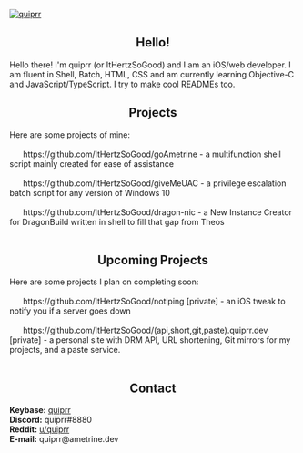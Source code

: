 [![quiprr](https://raw.githubusercontent.com/ItHertzSoGood/ItHertzSoGood/master/banner.png)](https://github.com/ItHertzSoGood/)
<h2 align="center"><b>Hello!</b></h2>
Hello there! I'm quiprr (or ItHertzSoGood) and I am an iOS/web developer. I am fluent in Shell, Batch, HTML, CSS and am currently learning Objective-C and JavaScript/TypeScript. I try to make cool READMEs too.  
<h2 align="center"><b>Projects  </b></h2>
Here are some projects of mine:<br>
<br>
&nbsp;&nbsp;&nbsp;&nbsp;&nbsp;&nbsp;https://github.com/ItHertzSoGood/goAmetrine - a multifunction shell script mainly created for ease of assistance<br>
<br>
&nbsp;&nbsp;&nbsp;&nbsp;&nbsp;&nbsp;https://github.com/ItHertzSoGood/giveMeUAC - a privilege escalation batch script for any version of Windows 10<br>
<br>
&nbsp;&nbsp;&nbsp;&nbsp;&nbsp;&nbsp;https://github.com/ItHertzSoGood/dragon-nic - a New Instance Creator for DragonBuild written in shell to fill that gap from Theos<br>
<br>
<h2 align="center"><b>Upcoming Projects</b></h2>
Here are some projects I plan on completing soon:<br>
<br>
&nbsp;&nbsp;&nbsp;&nbsp;&nbsp;&nbsp;https://github.com/ItHertzSoGood/notiping [private] - an iOS tweak to notify you if a server goes down<br>
<br>
&nbsp;&nbsp;&nbsp;&nbsp;&nbsp;&nbsp;https://github.com/ItHertzSoGood/(api,short,git,paste).quiprr.dev [private] - a personal site with DRM API, URL shortening, Git mirrors for my projects, and a paste service.<br>
<br>
<h2 align="center"><b>Contact</b></h2>
<b>Keybase:</b> <a href="https://keybase.io/quiprr"> quiprr</a><br>
<b>Discord:</b> quiprr#8880<br>
<b>Reddit:</b> <a href="https://reddit.com/u/quiprr"> u/quiprr</a><br>
<b>E-mail:</b> quiprr@ametrine.dev
